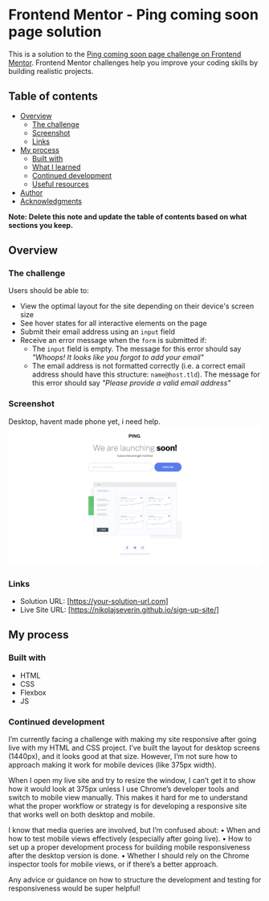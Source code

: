 # Frontend Mentor - Ping coming soon page solution

This is a solution to the [Ping coming soon page challenge on Frontend Mentor](https://www.frontendmentor.io/challenges/ping-single-column-coming-soon-page-5cadd051fec04111f7b848da). Frontend Mentor challenges help you improve your coding skills by building realistic projects. 

## Table of contents

- [Overview](#overview)
  - [The challenge](#the-challenge)
  - [Screenshot](#screenshot)
  - [Links](#links)
- [My process](#my-process)
  - [Built with](#built-with)
  - [What I learned](#what-i-learned)
  - [Continued development](#continued-development)
  - [Useful resources](#useful-resources)
- [Author](#author)
- [Acknowledgments](#acknowledgments)

**Note: Delete this note and update the table of contents based on what sections you keep.**

## Overview

### The challenge

Users should be able to:

- View the optimal layout for the site depending on their device's screen size
- See hover states for all interactive elements on the page
- Submit their email address using an `input` field
- Receive an error message when the `form` is submitted if:
	- The `input` field is empty. The message for this error should say *"Whoops! It looks like you forgot to add your email"*
	- The email address is not formatted correctly (i.e. a correct email address should have this structure: `name@host.tld`). The message for this error should say *"Please provide a valid email address"*

### Screenshot
Desktop, havent made phone yet, i need help. 
![](./images/Screenshot%202025-04-13%20at%2012.05.28.png)

### Links

- Solution URL: [https://your-solution-url.com]
- Live Site URL: [https://nikolajseverin.github.io/sign-up-site/]

## My process

### Built with

- HTML
- CSS
- Flexbox
- JS 

### Continued development

I’m currently facing a challenge with making my site responsive after going live with my HTML and CSS project. I’ve built the layout for desktop screens (1440px), and it looks good at that size. However, I’m not sure how to approach making it work for mobile devices (like 375px width).

When I open my live site and try to resize the window, I can’t get it to show how it would look at 375px unless I use Chrome’s developer tools and switch to mobile view manually. This makes it hard for me to understand what the proper workflow or strategy is for developing a responsive site that works well on both desktop and mobile.

I know that media queries are involved, but I’m confused about:
	•	When and how to test mobile views effectively (especially after going live).
	•	How to set up a proper development process for building mobile responsiveness after the desktop version is done.
	•	Whether I should rely on the Chrome inspector tools for mobile views, or if there’s a better approach.

Any advice or guidance on how to structure the development and testing for responsiveness would be super helpful!
